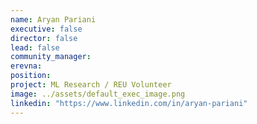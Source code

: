 ```yaml
---
name: Aryan Pariani
executive: false
director: false
lead: false
community_manager: 
erevna:  
position: 
project: ML Research / REU Volunteer
image: ../assets/default_exec_image.png
linkedin: "https://www.linkedin.com/in/aryan-pariani"
---
```

